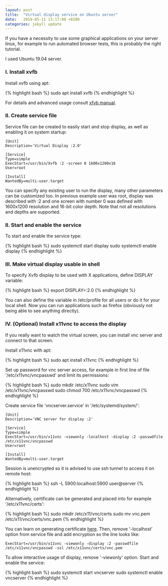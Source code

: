 ```yaml
---
layout: post
title:  "Virtual display service on Ubuntu server"
date:   2019-05-11 13:17:00 +0200
categories: jekyll update
---
```


If you have a necessity to use some graphical applications on your server linux, for example to run automated browser tests, this is probably the right tutorial.

I used Ubuntu 19.04 server.

### I. Install xvfb

Install xvfb using apt:

{% highlight bash %}
sudo apt install xvfb
{% endhighlight %}

For details and advanced usage consult [xfvb manual][xvfb manual].
### II. Create service file

Service file can be created to easily start and stop display, as well as enabling it on system startup:

```
[Unit]
Description='Virtual Display :2.0'

[Service]
Type=simple
ExecStart=/usr/bin/Xvfb :2 -screen 0 1600x1200x16
User=root

[Install]
WantedBy=multi-user.target
```

You can specify any existing user to run the display, many other parameters can be customized too. In previous example user was root, display was described with :2 and one screen with number 0 was defined with 1600x1200 resolution and 16-bit color depth. Note that not all resolutions and depths are supported.

### II. Start and enable the service

To start and enable the service type:

{% highlight bash %}
sudo systemctl start display
sudo systemctl enable display
{% endhighlight %}

### III. Make virtual display usable in shell

To specify Xvfb display to be used with X applications, define DISPLAY variable:

{% highlight bash %}
export DISPLAY=:2.0
{% endhighlight %}

You can also define the variable in /etc/profile for all users or do it for your local shell. Now you can run applications such as firefox (obviously not being able to see anything directly).

### IV. (Optional) Install x11vnc to access the display

If you really want to watch the virtual screen, you can install vnc server and connect to that screen.

Install x11vnc with apt:

{% highlight bash %}
sudo apt install x11vnc
{% endhighlight %}

Set up password for vnc server access, for example in first line of file '/etc/x11vnc/vncpasswd' and limit its permissions:

{% highlight bash %}
sudo mkdir /etc/x11vnc
sudo vim /etc/x11vnc/vncpasswd
sudo chmod 700 /etc/x11vnc/vncpasswd
{% endhighlight %}

Create service file 'vncserver.service' in '/etc/systemd/system/':
```
[Unit]
Description='VNC server for display :2'

[Service]
Type=simple
ExecStart=/usr/bin/x11vnc -viewonly -localhost -display :2 -passwdfile /etc/x11vnc/vncpasswd
User=root

[Install]
WantedBy=multi-user.target
```

Session is unencrypted so it is advised to use ssh tunnel to access it on remote host:

{% highlight bash %}
ssh -L 5900:localhost:5900 user@server
{% endhighlight %}

Alternatively, certificate can be generated and placed into for example '/etc/x11vnc/certs':

{% highlight bash %}
sudo mkdir /etc/x11/vnc/certs
sudo mv vnc.pem /etc/x11/vnc/certs/vnc.pem
{% endhighlight %}

You can learn on generating certificate [here][here].
Then, remove '-localhost' option from service file and add encryption so the line looks like: 

```
ExecStart=/usr/bin/x11vnc -viewonly -display :2 -passwdfile /etc/x11vnc/vncpasswd -ssl /etc/x11vnc/certs/vnc.pem
```

To allow interactive usage of display, remove '-viewonly' option. Start and enable the service:

{% highlight bash %}
sudo systemctl start vncserver
sudo systemctl enable vncserver
{% endhighlight %}

[here]: https://atudomain.github.io/jekyll/update/2019/04/28/generate-ssl-certificate.html
[xvfb manual]: https://www.x.org/releases/X11R7.6/doc/man/man1/Xvfb.1.xhtml

